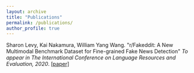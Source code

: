 ```yaml
---
layout: archive
title: "Publications"
permalink: /publications/
author_profile: true
---
```


Sharon Levy, Kai Nakamura, William Yang Wang. "r/Fakeddit: A New Multimodal Benchmark Dataset for Fine-grained Fake News Detection" <i>To appear in The International Conference on Language Resources and Evaluation, 2020</i>. [[paper]](https://arxiv.org/abs/1911.03854)
